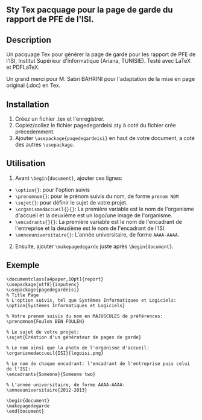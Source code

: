 Sty Tex pacquage pour la page de garde du rapport de PFE de l'ISI.
---

Description
----
Un pacquage Tex pour générer la page de garde pour les rapport de PFE de l'ISI, Institut Supérieur d'Informatique (Ariana, TUNISIE). Testé avec LaTeX et PDFLaTeX.

Un grand merci pour M. Sabri BAHRINI pour l'adaptation de la mise en page original (.doc) en Tex.

Installation
----
1. Créez un fichier .tex et l'enregistrer.
2. Copiez/collez le fichier pagedegardeisi.sty à coté du fichier crée précedemment.
3. Ajouter `\usepackage{pagedegardeisi}` en haut de votre document, a coté des autres `\usepackage`.

Utilisation
----
1. Avant `\begin{document}`, ajouter ces lignes:
 - `\option{}`: pour l'option suivis
 - `\prenomnom{}`: pour le prénom suivis du nom, de forme `prenom NOM`
 - `\sujet{}`: pour définir le sujet de votre projet.
 - `\organismedaccueil{}{}`: La première variable est le nom de l'organisme d'accueil et la deuxième est un logo/une image de l'organisme.
 - `\encadrants{}{}`: La première variable est le nom de l'encadrant de l'entreprise et la deuxième est le nom de l'encadrant de l'ISI.
 - `\anneeuniversitaire{}`: L'année universitaire, de forme `AAAA-AAAA`.
2. Ensuite, ajouter `\makepagedegarde` juste après `\begin{document}`.

Exemple
----
```
\documentclass[a4paper,10pt]{report}
\usepackage[utf8]{inputenc}
\usepackage{pagedegardeisi}
% Title Page
% L'option suivis, tel que Systèmes Informatiques et Logiciels:
\option{Systèmes Informatiques et Logiciels}

% Votre prenom suivis du nom en MAJUSCULES de préférences:
\prenomnom{Foulen BEN FOULEN}

% Le sujet de votre projet:
\sujet{Création d'un générateur de pages de garde}

% Le nom ainsi que la photo de l'organisme d'accueil:
\organismedaccueil{ISI}{logoisi.png}

% Le nom de chaque encadrant: l'encadrant de l'entreprise puis celui de l'ISI:
\encadrants{Someone}{Someone two}

% L'année universitaire, de forme AAAA-AAAA:
\anneeuniversitaire{2012-2013}

\begin{document}
\makepagedegarde
\end{document}
```
